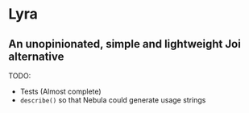 # Lyra

## An unopinionated, simple and lightweight Joi alternative

TODO:

- Tests (Almost complete)
- `describe()` so that Nebula could generate usage strings
